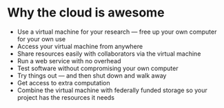 Why the cloud is awesome
========================
* Use a virtual machine for your research &mdash; free up your own computer for your own use
* Access your virtual machine from anywhere
* Share resources easily with collaborators via the virtual machine
* Run a web service with no overhead
* Test software without compromising your own computer
* Try things out &mdash; and then shut down and walk away
* Get access to extra computation
* Combine the virtual machine with federally funded storage so your project has the resources it needs
